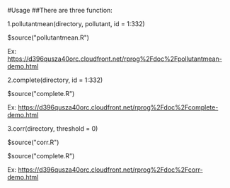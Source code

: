 #Usage
##There are three function:

  1.pollutantmean(directory, pollutant, id = 1:332)
  
  $source("pollutantmean.R")
  
  Ex: https://d396qusza40orc.cloudfront.net/rprog%2Fdoc%2Fpollutantmean-demo.html



 2.complete(directory, id = 1:332)
 
  $source("complete.R")
  
  Ex: https://d396qusza40orc.cloudfront.net/rprog%2Fdoc%2Fcomplete-demo.html

 3.corr(directory, threshold = 0)
 
  $source("corr.R")
  
  $source("complete.R")
  
  Ex: https://d396qusza40orc.cloudfront.net/rprog%2Fdoc%2Fcorr-demo.html
